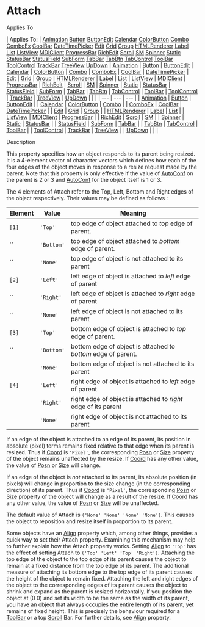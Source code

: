 




<h1 class="heading"><span class="name">Attach</span></h1>

Applies To

| Applies To: | [Animation](./animation.md) [Button](./button.md) [ButtonEdit](./buttonedit.md) [Calendar](./calendar.md) [ColorButton](./colorbutton.md) [Combo](./combo.md) [ComboEx](./comboex.md) [CoolBar](./coolbar.md) [DateTimePicker](./datetimepicker.md) [Edit](./edit.md) [Grid](./grid.md) [Group](./group.md) [HTMLRenderer](./htmlrenderer.md) [Label](./label.md) [List](./list.md) [ListView](./listview.md) [MDIClient](./mdiclient.md) [ProgressBar](./progressbar.md) [RichEdit](./richedit.md) [Scroll](./scroll.md) [SM](./sm.md) [Spinner](./spinner.md) [Static](./static.md) [StatusBar](./statusbar.md) [StatusField](./statusfield.md) [SubForm](./subform.md) [TabBar](./tabbar.md) [TabBtn](./tabbtn.md) [TabControl](./tabcontrol.md) [ToolBar](./toolbar.md) [ToolControl](./toolcontrol.md) [TrackBar](./trackbar.md) [TreeView](./treeview.md) [UpDown](./updown.md) | [Animation](./animation.md) | [Button](./button.md) | [ButtonEdit](./buttonedit.md) | [Calendar](./calendar.md) | [ColorButton](./colorbutton.md) | [Combo](./combo.md) | [ComboEx](./comboex.md) | [CoolBar](./coolbar.md) | [DateTimePicker](./datetimepicker.md) | [Edit](./edit.md) | [Grid](./grid.md) | [Group](./group.md) | [HTMLRenderer](./htmlrenderer.md) | [Label](./label.md) | [List](./list.md) | [ListView](./listview.md) | [MDIClient](./mdiclient.md) | [ProgressBar](./progressbar.md) | [RichEdit](./richedit.md) | [Scroll](./scroll.md) | [SM](./sm.md) | [Spinner](./spinner.md) | [Static](./static.md) | [StatusBar](./statusbar.md) | [StatusField](./statusfield.md) | [SubForm](./subform.md) | [TabBar](./tabbar.md) | [TabBtn](./tabbtn.md) | [TabControl](./tabcontrol.md) | [ToolBar](./toolbar.md) | [ToolControl](./toolcontrol.md) | [TrackBar](./trackbar.md) | [TreeView](./treeview.md) | [UpDown](./updown.md) |  |  |
| --- | --- | ---  |
| [Animation](./animation.md) | [Button](./button.md) | [ButtonEdit](./buttonedit.md) |
| [Calendar](./calendar.md) | [ColorButton](./colorbutton.md) | [Combo](./combo.md) |
| [ComboEx](./comboex.md) | [CoolBar](./coolbar.md) | [DateTimePicker](./datetimepicker.md) |
| [Edit](./edit.md) | [Grid](./grid.md) | [Group](./group.md) |
| [HTMLRenderer](./htmlrenderer.md) | [Label](./label.md) | [List](./list.md) |
| [ListView](./listview.md) | [MDIClient](./mdiclient.md) | [ProgressBar](./progressbar.md) |
| [RichEdit](./richedit.md) | [Scroll](./scroll.md) | [SM](./sm.md) |
| [Spinner](./spinner.md) | [Static](./static.md) | [StatusBar](./statusbar.md) |
| [StatusField](./statusfield.md) | [SubForm](./subform.md) | [TabBar](./tabbar.md) |
| [TabBtn](./tabbtn.md) | [TabControl](./tabcontrol.md) | [ToolBar](./toolbar.md) |
| [ToolControl](./toolcontrol.md) | [TrackBar](./trackbar.md) | [TreeView](./treeview.md) |
| [UpDown](./updown.md) |  |  |


Description


This property specifies how an object responds to its parent being resized. It is a 4-element vector of character vectors which defines how each of the four edges of the object moves in response to a resize request made by the parent. Note that this property is only effective if the value of [AutoConf](autoconf.md) on the parent is 2 or 3 and [AutoConf](autoconf.md) for the object itself is 1 or 3.




The 4 elements of Attach refer to the Top, Left, Bottom and Right edges of the object respectively. Their values may be defined as follows :

| Element | Value | Meaning |
| --- | --- | ---  |
| `[1]` | `'Top'` | top edge of object attached to *top* edge of parent. |
| `` | `'Bottom'` | top edge of object attached to *bottom* edge of parent. |
| `` | `'None'` | top edge of object is not attached to its parent |
| `[2]` | `'Left'` | left edge of object is attached to *left* edge of parent |
| `` | `'Right'` | left edge of object is attached to *right* edge of parent |
| `` | `'None'` | left edge of object is not attached to its parent |
| `[3]` | `'Top'` | bottom edge of object is attached to *top* edge of parent. |
| `` | `'Bottom'` | bottom edge of object is attached to *bottom* edge of parent. |
|  | `'None'` | bottom edge of object is not attached to its parent |
| `[4]` | `'Left'` | right edge of object is attached to *left* edge of parent |
|  | `'Right'` | right edge of object is attached to *right* edge of its parent |
|  | `'None'` | right edge of object is not attached to its parent |



If an edge of the object is attached to an edge of its parent, its position in absolute (pixel) terms remains fixed relative to that edge when its parent is resized. Thus if [Coord](coord.md) is `'Pixel'`, the corresponding [Posn](posn.md) or [Size](size.md) property of the object remains unaffected by the resize. If [Coord](coord.md) has any other value, the value of [Posn](posn.md) or [Size](size.md) will change.


If an edge of the object is *not* attached to its parent, its absolute position (in pixels) will change in proportion to the size change (in the corresponding direction) of its parent. Thus if [Coord](coord.md) is `'Pixel'`, the corresponding [Posn](posn.md) or [Size](size.md) property of the object will change as a result of the resize. If [Coord](coord.md) has any other value, the value of [Posn](posn.md) or [Size](size.md) will be unaffected.


The default value of Attach is `('None' 'None' 'None' 'None')`. This causes the object to reposition and resize itself in proportion to its parent.


Some objects have an [Align](align.md) property which, among other things, provides a quick way to set their Attach property. Examining this mechanism may help to further explain how the Attach property works. Setting [Align](align.md) to `'Top'` has the effect of setting Attach to `('Top' 'Left' 'Top' 'Right')`. Attaching the top edge of the object to the top edge of its parent causes the object to remain at a fixed distance from the top edge of its parent. The additional measure of attaching its bottom edge to the top edge of its parent causes the height of the object to remain fixed. Attaching the left and right edges of the object to the corresponding edges of its parent causes the object to shrink and expand as the parent is resized horizontally. If you position the object at (0 0) and set its width to be the same as the width of its parent, you have an object that always occupies the entire length of its parent, yet remains of fixed height. This is precisely the behaviour required for a [ToolBar](./toolbar.md) or a top [Scroll](./scroll.md) Bar. For further details, see [Align](align.md) property.


